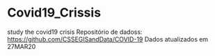 # Covid19_Crissis
 study the covid19 crisis
 Repositório de dadoss:
 https://github.com/CSSEGISandData/COVID-19
 Dados atualizados em 27MAR20
